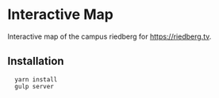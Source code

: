 # Interactive Map

Interactive map of the campus riedberg for https://riedberg.tv.

## Installation

```
  yarn install
  gulp server
```
